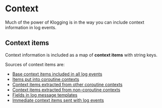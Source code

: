 # Context

Much of the power of Klogging is in the way you can include context information in log events.

## Context items

Context information is included as a map of **context items** with string keys.

Sources of context items are:

- [Base context items included in all log events](base-context)
- [Items put into coroutine contexts](coroutine-context-items)
- [Context items extracted from other coroutine contexts](other-coroutine-context)
- [Context items extracted from non-coroutine contexts](other-context)
- [Fields in log message templates](message-templates)
- [Immediate context items sent with log events](immediate-context-items)
